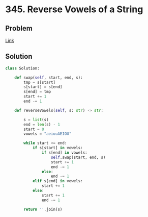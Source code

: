 # 345. Reverse Vowels of a String
## Problem
[Link](https://leetcode.com/problems/reverse-vowels-of-a-string/)
## Solution
```python
class Solution:

    def swap(self, start, end, s):
        tmp = s[start]
        s[start] = s[end]
        s[end] = tmp
        start += 1
        end -= 1

    def reverseVowels(self, s: str) -> str:

        s = list(s)
        end = len(s) - 1
        start = 0
        vowels = "aeiouAEIOU"

        while start <= end:
            if s[start] in vowels:
                if s[end] in vowels:
                    self.swap(start, end, s)
                    start += 1
                    end -= 1
                else:
                    end -= 1
            elif s[end] in vowels:
                start += 1
            else:
                start += 1
                end -= 1

        return ''.join(s)
```
